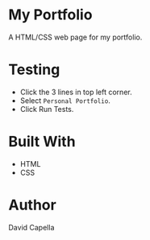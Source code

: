 # My Portfolio
A HTML/CSS web page for my portfolio.

# Testing
* Click the 3 lines in top left corner.
* Select `Personal Portfolio`.
* Click Run Tests.

# Built With
* HTML
* CSS

# Author
David Capella
